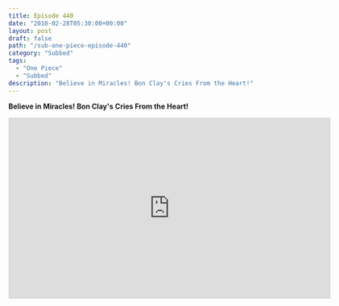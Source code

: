 ```yaml
---
title: Episode 440
date: "2010-02-28T05:30:00+00:00"
layout: post
draft: false
path: "/sub-one-piece-episode-440"
category: "Subbed"
tags:
  - "One Piece"
  - "Subbed"
description: "Believe in Miracles! Bon Clay's Cries From the Heart!"
---
```


**Believe in Miracles! Bon Clay's Cries From the Heart!**

<iframe width="640" height="360" src="https://www.rapidvideo.com/e/G6FRPEQGMC" frameborder="0" marginwidth=0 marginheight=0 scrolling=no allowfullscreen></iframe>

